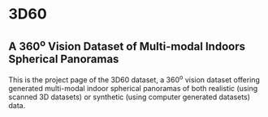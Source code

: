 # 3D60
## A 360<sup>o</sup> Vision Dataset of Multi-modal Indoors Spherical Panoramas

This is the project page of the 3D60 dataset, a 360<sup>o</sup> vision dataset offering generated multi-modal indoor spherical panoramas of both realistic (using scanned 3D datasets) or synthetic (using computer generated datasets) data.

